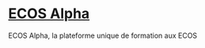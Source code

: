 # [ECOS Alpha](https://wemadeya.github.io/ecos-alpha/)

ECOS Alpha, la plateforme unique de formation aux ECOS
